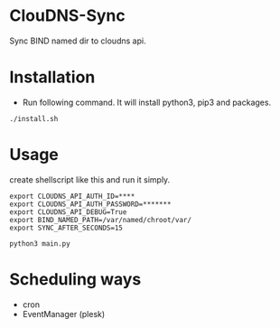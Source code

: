 # ClouDNS-Sync
 Sync BIND named dir to cloudns api. 

# Installation
 - Run following command. It will install python3, pip3 and packages.
```
./install.sh
```

# Usage
 create shellscript like this and run it simply. 
```
export CLOUDNS_API_AUTH_ID=****
export CLOUDNS_API_AUTH_PASSWORD=*******
export CLOUDNS_API_DEBUG=True
export BIND_NAMED_PATH=/var/named/chroot/var/
export SYNC_AFTER_SECONDS=15

python3 main.py 
```

# Scheduling ways
- cron
- EventManager (plesk)
